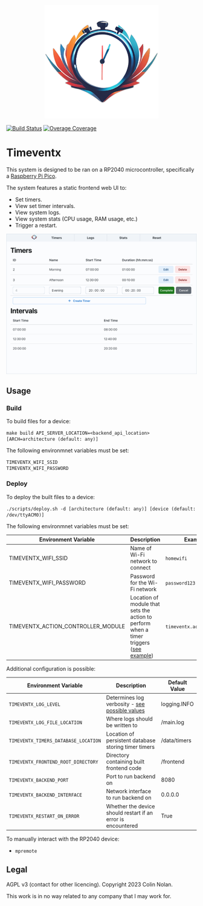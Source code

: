 <p align="center">
    <img alt="Timeventx Logo" src="docs/logo.png" width="300px"/>
</p>

[![Build Status](https://ci.colinnolan.uk/api/badges/colin-nolan/timeventx/status.svg)](https://ci.colinnolan.uk/colin-nolan/timeventx) [![Overage Coverage](https://codecov.io/gh/colin-nolan/timeventx/graph/badge.svg?token=UKCB5SVPED)](https://codecov.io/gh/colin-nolan/timeventx)

# Timeventx

This system is designed to be ran on a RP2040 microcontroller, specifically a [Raspberry Pi Pico](https://www.raspberrypi.com/products/raspberry-pi-pico/).

The system features a static frontend web UI to:

- Set timers.
- View set timer intervals.
- View system logs.
- View system stats (CPU usage, RAM usage, etc.)
- Trigger a restart.

![Screenshot of web UI](docs/frontend.png)

## Usage

### Build

To build files for a device:

```text
make build API_SERVER_LOCATION=<backend_api_location> [ARCH=architecture (default: any)]
```

The following environmnet variables must be set:

```text
TIMEVENTX_WIFI_SSID
TIMEVENTX_WIFI_PASSWORD
```

### Deploy

To deploy the built files to a device:

```shell
./scripts/deploy.sh -d [architecture (default: any)] [device (default: /dev/ttyACM0)]
```

The following environmnet variables must be set:

| Environment Variable             | Description                                                                                                                                     | Example                  |
| -------------------------------- | ----------------------------------------------------------------------------------------------------------------------------------------------- | ------------------------ |
TIMEVENTX_WIFI_SSID                | Name of Wi-Fi network to connect                                                                                                                | `homewifi`               |
TIMEVENTX_WIFI_PASSWORD            | Password for the Wi-Fi network                                                                                                                  | `password123`            |
TIMEVENTX_ACTION_CONTROLLER_MODULE | Location of module that sets the action to perform when a timer triggers ([see example](timeventx/blob/main/backend/timeventx/actions/noop.py)) | `timeventx.actions.noop` |

Additional configuration is possible:

| Environment Variable                 | Description                                                                                                     | Default Value |
| ------------------------------------ | --------------------------------------------------------------------------------------------------------------- |-------------- |
| `TIMEVENTX_LOG_LEVEL`                | Determines log verbosity - [see possible values](https://docs.python.org/3/library/logging.html#logging-levels) | logging.INFO  |
| `TIMEVENTX_LOG_FILE_LOCATION`        | Where logs should be written to                                                                                 | /main.log     |
| `TIMEVENTX_TIMERS_DATABASE_LOCATION` | Location of persistent database storing timer timers                                                            | /data/timers  |
| `TIMEVENTX_FRONTEND_ROOT_DIRECTORY`  | Directory containing built frontend code                                                                        | /frontend     |
| `TIMEVENTX_BACKEND_PORT`             | Port to run backend on                                                                                          | 8080          |
| `TIMEVENTX_BACKEND_INTERFACE`        | Network interface to run backend on                                                                             | 0.0.0.0       |
| `TIMEVENTX_RESTART_ON_ERROR`         | Whether the device should restart if an error is encountered                                                    | True          |

To manually interact with the RP2040 device:

- `mpremote`

## Legal

AGPL v3 (contact for other licencing). Copyright 2023 Colin Nolan.

This work is in no way related to any company that I may work for.
